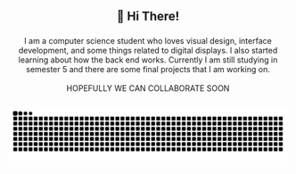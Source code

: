 <h2 align="center">👋 Hi There!</h2>

###

<p align="center">I am a computer science student who loves visual design, interface development, and some things related to digital displays. I also started learning about how the back end works. Currently I am still studying in semester 5 and there are some final projects that I am working on.<br><br>HOPEFULLY WE CAN COLLABORATE SOON</p>

###

<img src="https://raw.githubusercontent.com/amntllhz/amntllhz/output/snake.svg" alt="Snake animation" />

###
